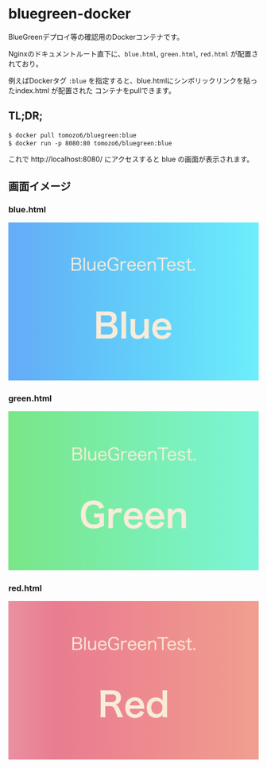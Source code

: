 # bluegreen-docker
BlueGreenデプロイ等の確認用のDockerコンテナです。

Nginxのドキュメントルート直下に、`blue.html`, `green.html`, `red.html` が配置されており。

例えばDockerタグ `:blue` を指定すると、blue.htmlにシンボリックリンクを貼ったindex.html が配置された
コンテナをpullできます。

## TL;DR;

```
$ docker pull tomozo6/bluegreen:blue
$ docker run -p 8080:80 tomozo6/bluegreen:blue
```
これで http://localhost:8080/ にアクセスすると blue の画面が表示されます。


## 画面イメージ
### blue.html
![blue.html](/doc/blue.png)

### green.html
![green.html](/doc/green.png)

### red.html
![red.html](/doc/red.png)

